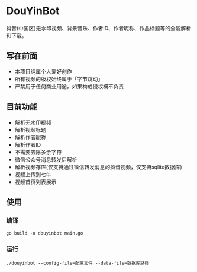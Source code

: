 # DouYinBot

抖音(中国区)无水印视频、背景音乐、作者ID、作者昵称、作品标题等的全能解析和下载。

## 写在前面

- 本项目纯属个人爱好创作
- 所有视频的版权始终属于「字节跳动」
- 严禁用于任何商业用途，如果构成侵权概不负责

## 目前功能

- 解析无水印视频
- 解析视频标题
- 解析作者昵称
- 解析作者ID
- 不需要去除多余字符
- 微信公众号消息转发后解析
- 解析视频存库(仅支持通过微信转发消息的抖音视频，仅支持sqlite数据库)
- 视频上传到七牛
- 视频首页列表展示

## 使用

### 编译

```shell
go build -o douyinbot main.go
```

### 运行

```shell
./douyinbot --config-file=配置文件 --data-file=数据库路径
```

